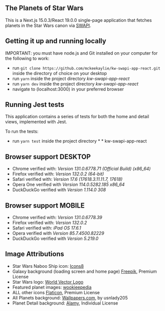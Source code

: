 ## The Planets of Star Wars

This is a Next.js 15.0.3/React 19.0.0 single-page application that fetches planets in the Star Wars canon via [SWAPI](https://swapi.tech/).

## Getting it up and running locally

IMPORTANT: you must have node.js and Git installed on your computer for the following to work:

- run `git clone https://github.com/mckeekaylie/kw-swapi-app-react.git` inside the directory of choice on your desktop
- run `yarn` inside the project directory _kw-swapi-app-react_
- run `yarn dev` inside the project directory _kw-swapi-app-react_
- navigate to (localhost:3000) in your preferred browser

## Running Jest tests

This application contains a series of tests for both the home and detail views, implemented with Jest.

To run the tests:

- run `yarn test` inside the project directory \* \* kw-swapi-app-react

## Browser support DESKTOP

- Chrome
  verified with: _Version 131.0.6778.71 (Official Build) (x86_64)_
- Firefox
  verified with: _Version 132.0.2 (64-bit)_
- Safari
  verified with: _Version 17.6 (17618.3.11.11.7, 17618)_
- Opera One
  verified with _Version 114.0.5282.185 x86_64_
- DuckDuckGo
  verified with _Version 1.114.0 308_

## Browser support MOBILE

- Chrome
  verified with: _Version 131.0.6778.39_
- Firefox
  verified with: _Version 132.0.2_
- Safari
  verified with: _iPad OS 17.6.1_
- Opera
  verified with _Version 85.7.4500.82229_
- DuckDuckGo
  verified with _Version 5.219.0_

## Image Attributions

- Star Wars Naboo Ship icon: [Icons8](https://icons8.com/icon/A5m8pfz5UiSL/star-wars-naboo-ship)
- Galaxy background (loading screen and home page) [Freepik](https://www.freepik.com), Premium License
- Star Wars logo: [World Vector Logo](https://www.worldvectorlogo.com)
- Featured planet images: [wookieepedia](https://starwars.fandom.com/wiki/Main_Page)
- ALL other icons [Flaticon](https://www.flaticon.com), Premium License
- All Planets background: [Wallpapers.com](https://www.wallpapers.com), by usnlady205
- Planet Detail background: [Alamy](https://www.alamy.com/-image225450593.html?imageid=E0C7DB78-CA50-4F41-B197-84D31686AA9C&p=334254&pn=1&searchId=bc6333f92afba1856d7971e9d824c4dc&searchtype=0), Individual License
